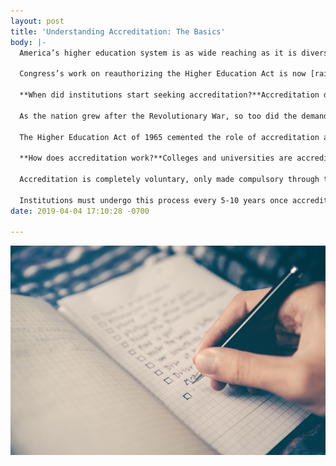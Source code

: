 ```yaml
---
layout: post
title: 'Understanding Accreditation: The Basics'
body: |-
  America’s higher education system is as wide reaching as it is diverse. Its ability to cater to the needs of disparate student populations means it characteristically unique, but also makes is challenging to impose quality controls. Accreditation functions as the primary vetting mechanism for postsecondary institutions, and has done so for centuries in the United States. Over time, accreditation has shifted from serving as an indicator of institutional legitimacy to a principle component the higher education funding ecosystem.

  Congress’s work on reauthorizing the Higher Education Act is now [raising bipartisan concerns](https://www.educationnext.org/college-accreditation-explained-ednext-guide-how-it-works-whos-responsible/) about the efficacy of accreditation. Many Americans recognize that accreditation is vital to the operations of any college or university, but few students, parents, or even educators fully understand how it works, what it accomplishes, or how it impacts tax payers. Failing to grasp the influence accreditation has within the postsecondary education systems can lead to bad outcomes for all constituencies involved. However, this can be avoided by learning about the basics of the accreditation process.

  **When did institutions start seeking accreditation?**Accreditation dates back to the [colonial era](https://pacrao.org/b/general/the-regulatory-triad-and-united-states-higher-education/) in the United States. Private universities, like Yale, received charters from the Crown in an effort to indicate legitimacy and a government sanctioned responsibility to enforce quality assurance mechanisms. After the Revolutionary War, oversight of educational institutions shifted primarily to the states, establishing the regulatory and budgeting system still in place today. The Morrill Land Grant Act (1862) parceled out federal land to states for the purpose of building public universities with the expectation these schools would maintain agriculture, military, and engineering programs. The Morrill Act was one of the first acts of federal intervention and regulation over postsecondary institutions.

  As the nation grew after the Revolutionary War, so too did the demand for higher education. Colleges and universities, recognizing the need to set quality assurance standards, created membership associations in which they determined assessment criteria and established peer-review practices. The credibility conveyed by these associations, now called accrediting agencies, was acknowledged by the federal government via the G.I. Bill, making enrollment at an accredited institution a condition for veterans who received these funds.

  The Higher Education Act of 1965 cemented the role of accreditation agencies as industry gatekeepers. Students could only receive federal student aid if they attended an accredited university, meaning institutions would have access to a new, generous revenue stream if they sought out recognition from these agencies. Though refined over a number of HEA reauthorizations, the role of accreditation remains primarily the same today as it was in 1965.

  **How does accreditation work?**Colleges and universities are accredited by one of three types of agencies: regional, national, or specialized/professional. Regional is widely considered to be the most rigorous and therefore more prestigious. The [majority ](https://www.educationnext.org/college-accreditation-explained-ednext-guide-how-it-works-whos-responsible/)of both public (96%) and private schools (69%) receive regional accreditation, but national accreditors still recognize 40% of postsecondary institutions, primarily faith-based or technical colleges. Specialized/professional agencies focus their efforts on certifying schools within colleges and universities, such as medical schools, engineering programs, etc.

  Accreditation is completely voluntary, only made compulsory through the granting of federal student aid. It involves a multistep process, beginning with an application and institutional self-study. This internal audit demonstrates the school’s ability to meet the U.S. Department of Education’s (ED) [requirements](https://www2.ed.gov/admins/finaid/accred/accreditation_pg13.html) for accreditation, including curriculum, compliance with Title IV, and fiscal management. Once completed, the application and self-study are submitted to the agency. A committee of volunteers from member institutions will conduct a peer-review of the self-study and application. The agency will then send a group, also comprised of volunteers, to conduct a site visit. Only after all of these previous steps are completed will the agency review the materials and determine if it will renew or decline the school’s accreditation status.

  Institutions must undergo this process every 5-10 years once accredited in order to ensure quality standards are met continually. The initial accreditation application and process can take up to 6 years to complete, depending upon the agency.
date: 2019-04-04 17:10:28 -0700

---
```

![](/uploads/Checklist.jpg)